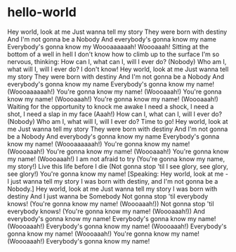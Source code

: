 # hello-world

Hey world, look at me
Just wanna tell my story
They were born with destiny
And I'm not gonna be a Nobody
And everybody's gonna know my name
Everybody's gonna know my
Woooaaaaaah! Woooaaah!
Sitting at the bottom of a well in hell
I don't know how to climb up to the surface
I'm so nervous, thinking:
How can I, what can I, will I ever do? (Nobody)
Who am I, what will I, will I ever do?
I don't know!
Hey world, look at me
Just wanna tell my story
They were born with destiny
And I'm not gonna be a Nobody
And everybody's gonna know my name
Everybody's gonna know my name! (Woooaaaaaah!)
You're gonna know my name! (Woooaaah!)
You're gonna know my name! (Woooaaah!)
You're gonna know my name! (Woooaaah!)
Waiting for the opportunity to knock me awake
I need a shock, I need a shot, I need a slap in my face (Aaah!)
How can I, what can I, will I ever do? (Nobody)
Who am I, what will I, will I ever do?
Time to go!
Hey world, look at me
Just wanna tell my story
They were born with destiny
And I'm not gonna be a Nobody
And everybody's gonna know my name
Everybody's gonna know my name! (Woooaaaaaah!)
You're gonna know my name! (Woooaaah!)
You're gonna know my name! (Woooaaah!)
You're gonna know my name! (Woooaaah!)
I am not afraid to try (You're gonna know my name, my story!)
Live this life before I die (Not gonna stop 'til I see glory, see glory, see glory!)
You're gonna know my name!
[Speaking: Hey world, look at me - I just wanna tell my story
I was born with destiny, and I'm not gonna be a Nobody.]
Hey world, look at me
Just wanna tell my story
I was born with destiny
And I just wanna be Somebody
Not gonna stop 'til everybody knows!
(You're gonna know my name! (Woooaaah!))
Not gonna stop 'til everybody knows!
(You're gonna know my name! (Woooaaah!))
And everybody's gonna know my name!
Everybody's gonna know my name! (Woooaaah!)
Everybody's gonna know my name! (Woooaaah!)
Everybody's gonna know my name! (Woooaaah!)
You're gonna know my name! (Woooaaah!)
Everybody's gonna know my name!
